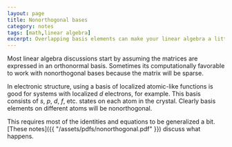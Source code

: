 ```yaml
--- 
layout: page
title: Nonorthogonal bases
category: notes
tags: [math,linear algebra]
excerpt: Overlapping basis elements can make your linear algebra a little more....interesting.
---
```


Most linear algebra discussions start by assuming the matrices are expressed in an orthonormal basis.
Sometimes its computationally favorable to work with nonorthogonal bases because the matrix will be sparse.

In electronic structure, using a basis of localized atomic-like functions is good for systems with localized _d_ electrons, for example.
This basis consists of _s_, _p_, _d_, _f_, etc. states on each atom in the crystal. 
Clearly basis elements on different atoms will be nonorthogonal.

This requires most of the identities and equations to be generalized a bit.
[These notes]({{ "/assets/pdfs/nonorthogonal.pdf" }}) discuss what happens.
